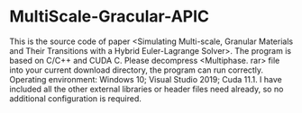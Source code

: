 # MultiScale-Gracular-APIC

This is the source code of paper <Simulating Multi-scale, Granular Materials and Their Transitions with a Hybrid Euler-Lagrange Solver>.
The program is based on C/C++ and CUDA C.
Please decompress <Multiphase. rar> file into your current download directory, the program can run correctly.
Operating environment:
Windows 10;
Visual Studio 2019;
Cuda 11.1.
I have included all the other external libraries or header files need already, so no additional configuration is required. 
